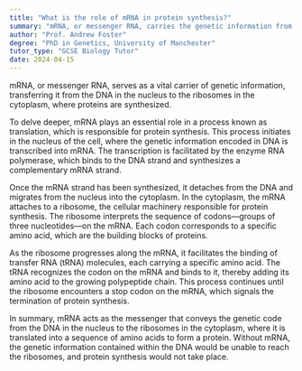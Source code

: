 ```yaml
---
title: "What is the role of mRNA in protein synthesis?"
summary: "mRNA, or messenger RNA, carries the genetic information from DNA in the nucleus to the ribosomes in the cytoplasm for protein synthesis."
author: "Prof. Andrew Foster"
degree: "PhD in Genetics, University of Manchester"
tutor_type: "GCSE Biology Tutor"
date: 2024-04-15
---
```


mRNA, or messenger RNA, serves as a vital carrier of genetic information, transferring it from the DNA in the nucleus to the ribosomes in the cytoplasm, where proteins are synthesized.

To delve deeper, mRNA plays an essential role in a process known as translation, which is responsible for protein synthesis. This process initiates in the nucleus of the cell, where the genetic information encoded in DNA is transcribed into mRNA. The transcription is facilitated by the enzyme RNA polymerase, which binds to the DNA strand and synthesizes a complementary mRNA strand.

Once the mRNA strand has been synthesized, it detaches from the DNA and migrates from the nucleus into the cytoplasm. In the cytoplasm, the mRNA attaches to a ribosome, the cellular machinery responsible for protein synthesis. The ribosome interprets the sequence of codons—groups of three nucleotides—on the mRNA. Each codon corresponds to a specific amino acid, which are the building blocks of proteins.

As the ribosome progresses along the mRNA, it facilitates the binding of transfer RNA (tRNA) molecules, each carrying a specific amino acid. The tRNA recognizes the codon on the mRNA and binds to it, thereby adding its amino acid to the growing polypeptide chain. This process continues until the ribosome encounters a stop codon on the mRNA, which signals the termination of protein synthesis.

In summary, mRNA acts as the messenger that conveys the genetic code from the DNA in the nucleus to the ribosomes in the cytoplasm, where it is translated into a sequence of amino acids to form a protein. Without mRNA, the genetic information contained within the DNA would be unable to reach the ribosomes, and protein synthesis would not take place.
    